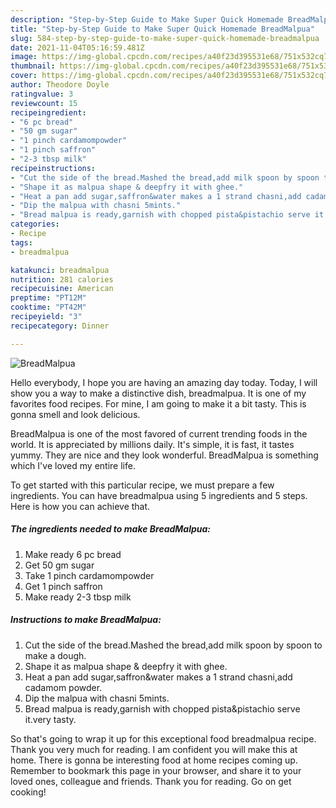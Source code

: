 ```yaml
---
description: "Step-by-Step Guide to Make Super Quick Homemade BreadMalpua"
title: "Step-by-Step Guide to Make Super Quick Homemade BreadMalpua"
slug: 584-step-by-step-guide-to-make-super-quick-homemade-breadmalpua
date: 2021-11-04T05:16:59.481Z
image: https://img-global.cpcdn.com/recipes/a40f23d395531e68/751x532cq70/breadmalpua-recipe-main-photo.jpg
thumbnail: https://img-global.cpcdn.com/recipes/a40f23d395531e68/751x532cq70/breadmalpua-recipe-main-photo.jpg
cover: https://img-global.cpcdn.com/recipes/a40f23d395531e68/751x532cq70/breadmalpua-recipe-main-photo.jpg
author: Theodore Doyle
ratingvalue: 3
reviewcount: 15
recipeingredient:
- "6 pc bread"
- "50 gm sugar"
- "1 pinch cardamompowder"
- "1 pinch saffron"
- "2-3 tbsp milk"
recipeinstructions:
- "Cut the side of the bread.Mashed the bread,add milk spoon by spoon to make a dough."
- "Shape it as malpua shape & deepfry it with ghee."
- "Heat a pan add sugar,saffron&water makes a 1 strand chasni,add cadamom powder."
- "Dip the malpua with chasni 5mints."
- "Bread malpua is ready,garnish with chopped pista&pistachio serve it.very tasty."
categories:
- Recipe
tags:
- breadmalpua

katakunci: breadmalpua 
nutrition: 281 calories
recipecuisine: American
preptime: "PT12M"
cooktime: "PT42M"
recipeyield: "3"
recipecategory: Dinner

---
```



![BreadMalpua](https://img-global.cpcdn.com/recipes/a40f23d395531e68/751x532cq70/breadmalpua-recipe-main-photo.jpg)

Hello everybody, I hope you are having an amazing day today. Today, I will show you a way to make a distinctive dish, breadmalpua. It is one of my favorites food recipes. For mine, I am going to make it a bit tasty. This is gonna smell and look delicious.

BreadMalpua is one of the most favored of current trending foods in the world. It is appreciated by millions daily. It's simple, it is fast, it tastes yummy. They are nice and they look wonderful. BreadMalpua is something which I've loved my entire life.




To get started with this particular recipe, we must prepare a few ingredients. You can have breadmalpua using 5 ingredients and 5 steps. Here is how you can achieve that.

<!--inarticleads1-->

##### The ingredients needed to make BreadMalpua:

1. Make ready 6 pc bread
1. Get 50 gm sugar
1. Take 1 pinch cardamompowder
1. Get 1 pinch saffron
1. Make ready 2-3 tbsp milk




<!--inarticleads2-->

##### Instructions to make BreadMalpua:

1. Cut the side of the bread.Mashed the bread,add milk spoon by spoon to make a dough.
1. Shape it as malpua shape & deepfry it with ghee.
1. Heat a pan add sugar,saffron&water makes a 1 strand chasni,add cadamom powder.
1. Dip the malpua with chasni 5mints.
1. Bread malpua is ready,garnish with chopped pista&pistachio serve it.very tasty.




So that's going to wrap it up for this exceptional food breadmalpua recipe. Thank you very much for reading. I am confident you will make this at home. There is gonna be interesting food at home recipes coming up. Remember to bookmark this page in your browser, and share it to your loved ones, colleague and friends. Thank you for reading. Go on get cooking!
